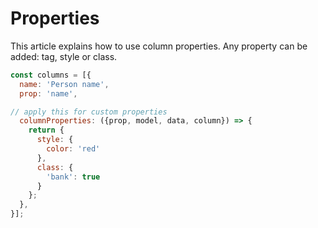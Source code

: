 # Properties

This article explains how to use column properties. Any property can be added: tag, style or class.


```js
const columns = [{
  name: 'Person name',
  prop: 'name',

// apply this for custom properties
  columnProperties: ({prop, model, data, column}) => {
    return {
      style: {
        color: 'red'
      },
      class: {
        'bank': true
      }
    };
  },
}];
```
